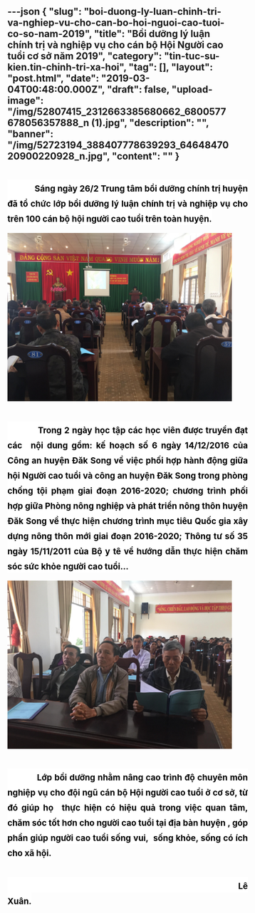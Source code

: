---json
{
    "slug": "boi-duong-ly-luan-chinh-tri-va-nghiep-vu-cho-can-bo-hoi-nguoi-cao-tuoi-co-so-nam-2019",
    "title": "Bồi dưỡng lý luận chính trị và nghiệp vụ cho cán bộ Hội Người cao tuổi cơ sở năm 2019",
    "category": "tin-tuc-su-kien.tin-chinh-tri-xa-hoi",
    "tag": [],
    "layout": "post.html",
    "date": "2019-03-04T00:48:00.000Z",
    "draft": false,
    "upload-image": "/img/52807415_2312663385680662_6800577678056357888_n (1).jpg",
    "description": "",
    "banner": "/img/52723194_388407778639293_6464847020900220928_n.jpg",
    "__content__": ""
}
---
<h1 style="margin-left:0in; margin-right:-26.95pt; text-align:justify"><span style="background-color:white"><span style="font-size:14.0pt"><span style="color:black">&nbsp; &nbsp; &nbsp; &nbsp; &nbsp; &nbsp; &nbsp;S&aacute;ng ng&agrave;y 26/2 Trung t&acirc;m bồi dưỡng ch&iacute;nh trị huyện đ&atilde; tổ chức lớp bồi dưỡng l&yacute; luận ch&iacute;nh trị v&agrave; nghiệp vụ cho tr&ecirc;n 100 c&aacute;n bộ hội người cao tuổi tr&ecirc;n to&agrave;n huyện.</span></span></span></h1>

<p><span style="background-color:white"><span style="font-size:14.0pt"><span style="color:black"><img alt="" src="/img/52896774_1955426497916821_3903156245837643776_n.jpg" /></span></span></span></p>

<h1 style="margin-left:0in; margin-right:-26.95pt; text-align:justify"><span style="background-color:white"><span style="font-size:14.0pt"><span style="color:black">&nbsp;&nbsp;&nbsp;&nbsp;&nbsp;&nbsp;&nbsp;&nbsp;&nbsp;&nbsp;&nbsp; Trong 2 ng&agrave;y học tập c&aacute;c học vi&ecirc;n được truyền đạt c&aacute;c </span></span>&nbsp;<span style="font-size:14.0pt"><span style="background-color:white"><span style="color:black">nội dung gồm: kế hoạch số 6 ng&agrave;y 14/12/2016 của C&ocirc;ng an huyện Đăk Song về việc phối hợp h&agrave;nh động giữa hội Người cao tuổi v&agrave; c&ocirc;ng an huyện Đăk Song trong ph&ograve;ng chống tội phạm giai đoạn 2016-2020; chương tr&igrave;nh phối hợp giữa Ph&ograve;ng n&ocirc;ng nghiệp v&agrave; ph&aacute;t triển n&ocirc;ng th&ocirc;n huyện Đăk Song về thực hiện chương tr&igrave;nh mục ti&ecirc;u Quốc gia x&acirc;y dựng n&ocirc;ng th&ocirc;n mới giai đoạn 2016-2020; Th&ocirc;ng tư số 35 ng&agrave;y 15/11/2011 của Bộ y t&ecirc; về hướng dẫn thực hiện chăm s&oacute;c sức khỏe người cao tuổi&hellip;</span></span></span></span></h1>

<p><span style="background-color:white"><span style="font-size:14.0pt"><span style="background-color:white"><span style="color:black"><img alt="" src="/img/52807415_2312663385680662_6800577678056357888_n (1).jpg" /></span></span></span></span></p>

<h1 style="margin-left:0in; margin-right:-26.95pt; text-align:justify"><span style="background-color:white"><span style="font-size:14.0pt"><span style="color:black">&nbsp;&nbsp;&nbsp;&nbsp;&nbsp;&nbsp;&nbsp;&nbsp;&nbsp;&nbsp;&nbsp; Lớp bồi dưỡng nhằm n&acirc;ng cao tr&igrave;nh độ chuy&ecirc;n m&ocirc;n nghiệp vụ cho đội ngũ c&aacute;n bộ Hội người cao tuổi ở cơ sở, từ đ&oacute; gi&uacute;p họ </span></span>&nbsp;<span style="font-size:14.0pt"><span style="background-color:white"><span style="color:black">thực hiện c&oacute; hiệu quả trong việc quan t&acirc;m, chăm s&oacute;c tốt hơn cho người cao tuổi tại địa b&agrave;n huyện , g&oacute;p phần gi&uacute;p người cao tuổi sống vui,&nbsp; sống khỏe, sống c&oacute; &iacute;ch cho x&atilde; hội.</span></span></span></span></h1>

<h1 style="margin-left:0in; margin-right:-26.95pt; text-align:justify"><span style="background-color:white"><span style="font-size:14.0pt"><span style="background-color:white"><span style="color:black">&nbsp; &nbsp; &nbsp; &nbsp; &nbsp; &nbsp; &nbsp; &nbsp; &nbsp; &nbsp; &nbsp; &nbsp; &nbsp; &nbsp; &nbsp; &nbsp; &nbsp; &nbsp; &nbsp; &nbsp; &nbsp; &nbsp; &nbsp; &nbsp; &nbsp; &nbsp; &nbsp; &nbsp; &nbsp; &nbsp; &nbsp; &nbsp; &nbsp; &nbsp; &nbsp; &nbsp; &nbsp; &nbsp; &nbsp; &nbsp; &nbsp; &nbsp; &nbsp; &nbsp; &nbsp; &nbsp; &nbsp; &nbsp; &nbsp; &nbsp; &nbsp; &nbsp; &nbsp; &nbsp; &nbsp; &nbsp; &nbsp; &nbsp; L&ecirc; Xu&acirc;n.</span></span></span></span></h1>
